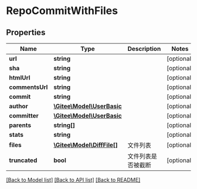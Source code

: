 # RepoCommitWithFiles

## Properties

Name | Type | Description | Notes
------------ | ------------- | ------------- | -------------
**url** | **string** |  | [optional] 
**sha** | **string** |  | [optional] 
**htmlUrl** | **string** |  | [optional] 
**commentsUrl** | **string** |  | [optional] 
**commit** | **string** |  | [optional] 
**author** | [**\Gitee\Model\UserBasic**](UserBasic.md) |  | [optional] 
**committer** | [**\Gitee\Model\UserBasic**](UserBasic.md) |  | [optional] 
**parents** | **string[]** |  | [optional] 
**stats** | **string** |  | [optional] 
**files** | [**\Gitee\Model\DiffFile[]**](DiffFile.md) | 文件列表 | [optional] 
**truncated** | **bool** | 文件列表是否被截断 | [optional] 

[[Back to Model list]](../../README.md#documentation-for-models) [[Back to API list]](../../README.md#documentation-for-api-endpoints) [[Back to README]](../../README.md)


